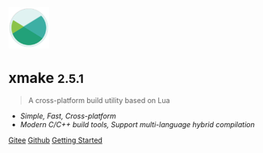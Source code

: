 <img src="/assets/img/logo.svg" width="16%" />

# xmake <small>2.5.1</small>

> A cross-platform build utility based on Lua

- *Simple, Fast, Cross-platform*
- *Modern C/C++ build tools, Support multi-language hybrid compilation*

[Gitee](https://gitee.com/tboox/xmake/)
[Github](https://github.com/xmake-io/xmake/)
[Getting Started](/getting_started)


